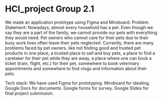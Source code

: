 # HCI_project Group 2.1
We made an application prototype using Figma and Miroboard.
Problem Statement:
Nowadays, almost every household has a pet. Even though we say they are a part of
the family, we cannot provide our pets with everything they would need. Pet
owners who cannot care for their pets due to their busy work lives often leave
their pets neglected.
Currently, there are many problems faced by pet owners, like not finding good and
trusted pet products in one place, a trusted place to sell and buy pets, a place to find
a caretaker for their pet while they are away, a place where one can book a ticket
(train, flight, etc.) for their pet, somewhere to book veterinary appointments and
somewhere to find vlogs and information about their pets.


Tech stack:
We have used Figma for prototyping.
Miroboard for ideating.
Google Docs for documents.
Google forms for survey.
Google Slides for final project submission.
